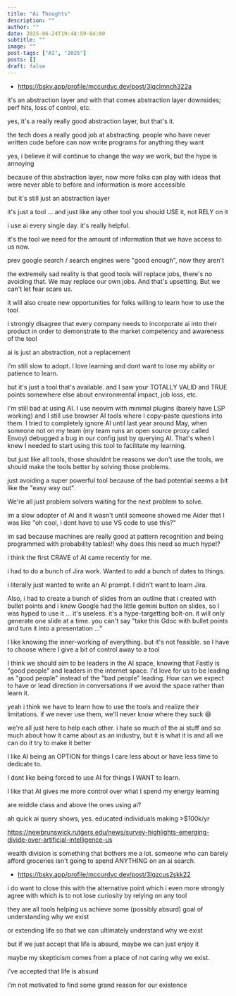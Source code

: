 ```yaml
---
title: "Ai Thoughts"
description: ""
author: ""
date: 2025-06-24T19:48:59-04:00
subtitle: ""
image: ""
post-tags: ["AI", "2025"]
posts: []
draft: false
---
```


- https://bsky.app/profile/mccurdyc.dev/post/3lqclmnch322a

it's an abstraction layer and with that comes abstraction layer downsides; perf hits, loss of control, etc.

yes, it's a really really good abstraction layer, but that's it.

the tech does a really good job at abstracting. people who have never written code before can now write programs for anything they want

yes, i believe it will continue to change the way we work, but the hype is annoying

because of this abstraction layer, now more folks can play with ideas that were never able to before and information is more accessible

but it's still just an abstraction layer

it's just a tool ... and just like any other tool you should USE it, not RELY on it

i use ai every single day. it's really helpful.

it's the tool we need for the amount of information that we have access to us now.

prev google search / search engines were "good enough", now they aren't

the extremely sad reality is that good tools will replace jobs, there's no avoiding that. We may replace our own jobs. And that's upsetting. But we can't let fear scare us.

it will also create new opportunities for folks willing to learn how to use the tool

i strongly disagree that every company needs to incorporate ai into their product in order to demonstrate to the market competency and awareness of the tool

ai is just an abstraction, not a replacement

i'm still slow to adopt. I love learning and dont want to lose my ability or patience to learn.

but it's just a tool that's available. and I saw your TOTALLY VALID and TRUE points somewhere else about environmental impact, job loss, etc.

I'm still bad at using AI. I use neovim with minimal plugins (barely have LSP working) and I still use browser AI tools where I copy-paste questions into them. I tried to completely ignore AI until last year around May, when someone not on my team (my team runs an open source proxy called Envoy) debugged a bug in our config just by querying AI. That's when I knew I needed to start using this tool to facilitate my learning.

but just like all tools, those shouldnt be reasons we don't use the tools, we should make the tools better by solving those problems.

just avoiding a super powerful tool because of the bad potential seems a bit like the "easy way out".

We're all just problem solvers waiting for the next problem to solve.

im a slow adopter of AI and it wasn't until someone showed me Aider that I was like "oh cool, i dont have to use VS code to use this?"

im sad because machines are really good at pattern recognition and being programmed with probability tables!! why does this need so much hype!?

i think the first CRAVE of AI came recently for me.

i had to do a bunch of Jira work. Wanted to add a bunch of dates to things.

i literally just wanted to write an AI prompt. I didn't want to learn Jira.

Also, i had to create a bunch of slides from an outline that i created with bullet points and i knew Google had the little gemini button on slides, so I was hyped to use it ... it's useless. it's a hype-targetting bolt-on. it will only generate one slide at a time. you can't say "take this Gdoc with bullet points and turn it into a presentation ..."

I like knowing the inner-working of everything. but it's not feasible. so I have to choose where I give a bit of control away to a tool

I think we should aim to be leaders in the AI space, knowing that Fastly is "good people" and leaders in the internet space. I'd love for us to be leading as "good people" instead of the "bad people" leading. How can we expect to have or lead direction in conversations if we 
avoid the space rather than learn it.

yeah i think we have to learn how to use the tools and realize their limitations. if we never use them, we'll never know where they suck 😄 

we're all just here to help each other. i hate so much of the ai stuff and so much about how it came about as an industry, but it is what it is and all we can do it try to make it better

I like AI being an OPTION for things I care less about or have less time to dedicate to.

I dont like being forced to use AI for things I WANT to learn.

I like that AI gives me more control over what I spend my energy learning

are middle class and above the ones using ai?

ah quick ai query shows, yes. educated individuals making >$100k/yr 

https://newbrunswick.rutgers.edu/news/survey-highlights-emerging-divide-over-artificial-intelligence-us

wealth division is something that bothers me a lot. someone who can barely afford groceries isn't going to spend ANYTHING on an ai search.

- https://bsky.app/profile/mccurdyc.dev/post/3lqzcus2skk22

i do want to close this with the alternative point which i even more strongly agree with which is to not lose curiosity by relying on any tool

they are all tools helping us achieve some (possibly absurd) goal of understanding why we exist

or extending life so that we can ultimately understand why we exist

but if we just accept that life is absurd, maybe we can just enjoy it

maybe my skepticism comes from a place of not caring why we exist.

i've accepted that life is absurd

i'm not motivated to find some grand reason for our existence
